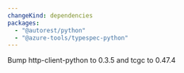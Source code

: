 ```yaml
---
changeKind: dependencies
packages:
  - "@autorest/python"
  - "@azure-tools/typespec-python"
---
```


Bump http-client-python to 0.3.5 and tcgc to 0.47.4